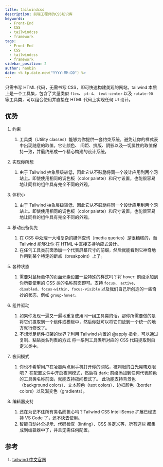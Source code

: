 ```yaml
---
title: tailwindcss
description: 前端工程师的CSS知识库
keywords:
  - Front-End
  - CSS
  - tailwindcss
  - framework
tags:
  - Front-End
  - CSS
  - tailwindcss
  - framework
sidebar_position: 2
author: hanbin
date: <% tp.date.now("YYYY-MM-DD") %>
---
```


只需书写 HTML 代码，无需书写 CSS，即可快速构建美观的网站。tailwind 本质上是一个工具集，包含了大量类似 `flex`、 `pt-4`、 `text-center` 以及 `rotate-90` 等工具类，可以组合使用并直接在 HTML 代码上实现任何 UI 设计。

## 优势

1. 约束
   1. 工具类（Utility classes）能够为你提供一套约束系统，避免让你的样式表中出现随意的取值。它让颜色、 间距、排版、阴影以及一切属性的取值保持一致，并最终形成一个精心构建的设计系统。
2. 实现你所想
   1. 由于 Tailwind 抽象层级较低，因此它从不鼓励将同一个设计应用到两个网站上。即使使用相同的调色板（color palette）和尺寸设置，也能很容易地让同样的组件具有完全不同的外观。
3. 体积小
   1. 由于 Tailwind 抽象层级较低，因此它从不鼓励将同一个设计应用到两个网站上。即使使用相同的调色板（color palette）和尺寸设置，也能很容易地让同样的组件具有完全不同的外观。
4. 移动设备优先
   1. 在 CSS 中处理一大堆复杂的媒体查询（media queries）是很糟糕的，而 Tailwind 能够让你 在 HTML 中直接支持响应式设计。
   2. 在任何工具类前面添加一个代表屏幕尺寸的前缀，然后就能看到它神奇地作用到某个特定的断点（breakpoint）上了。
5. 各种状态
   1. 需要对鼠标悬停的页面元素设置一些特殊的样式吗？将 hover: 前缀添加到你所要使用的 CSS 类的名称前面即可。支持 `focus`、 `active`、`disabled`、`focus-within`、`focus-visible` 以及我们自己所创造的一些奇妙的状态，例如 `group-hover`。
6. 组件驱动
   1. 如果你发现一遍又一遍地重复使用同一组工具类的话，那你所需要做的是将它们提取到一个组件或模板中，然后你就可以将它们放到一个统一的地方就行修改了。
   2. 不想涉足组件框架的世界？利用 Tailwind 内置的 @apply 指令，可以通过复制、粘贴类名列表的方式 将一系列工具类所对应的 CSS 代码提取到自定义类中。
7. 夜间模式
   1. 你也不希望用户在凌晨两点用手机打开你的网站，被刺眼的白光晃瞎双眼吧？ 在配置文件中开启夜间模式，然后将 dark: 前缀添加到任何代表颜色的工具类名称前面，就能支持夜间模式了。 此功能支持背景色（background colors）、文本颜色（text colors）、边框颜色（border colors）以及渐变色（gradients）。
8. 编辑器支持

   1. 还在为记不住所有类名而担心吗？Tailwind CSS IntelliSense 扩展已经支持 VS Code 了，还不快去使用。
   2. 智能自动补全提示、代码检查（linting）、CSS 类定义等，所有这些 都集成到编辑器中了，并且无需任何配置。

## 参考

1. [tailwind 中文官网](https://www.tailwindcss.cn/)
